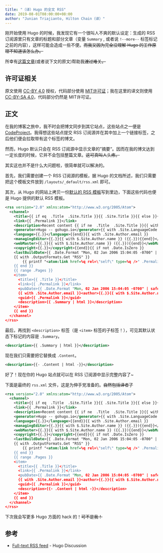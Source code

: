```yaml
---
title: "（译）Hugo 的全文 RSS"
date: 2019-08-01T08:00:00+08:00
author: "Junian Triajianto, Hilton Chain（译）"
---
```


刚开始使用 Hugo 的时候，我发现它有一个很叫人不爽的默认设定：生成的 RSS 订阅源里只有文章的标题和部分文章（变量 `Summary` , 或者说 `!--more--` 标签标记之前的内容），这样可能会造成一些不便。~~而我又因为完全没理解 Hugo 的工作原理不知道该怎么办。~~

所幸有[这篇文章](https://www.godo.dev/tutorials/hugo-full-text-rss/)(或者说下文的原文)帮助我~~渡过难关。~~

## 许可证相关
原文使用 [CC-BY 4.0](http://creativecommons.org/licenses/by/4.0/) 授权，代码部分使用 [MIT许可证](https://www.godo.dev/p/about.html#mit-license)；我在这里的译文则使用 [CC-BY-SA 4.0](https://creativecommons.org/licenses/by-sa/4.0/)，代码部分仍然是 MIT许可证。

## 正文
在我的博客之旅中，我不时会把博文同步到其它站点，这些站点之一便是 [CodeProject](https://codeproject.com/)。我得想这些站点提交 RSS 订阅源并在其中加上一个链接标签，之后他们便会拉取带有这个标签的博文。

然而，Hugo 默认只会在 RSS 订阅源中显示文章的”摘要“。因而在我的博文达到一定长度的时候，它并不会包括整篇文章。~~这可真叫人头疼。~~

其实这也并不是什么大问题啦，很简单就可以解决的。

首先，我们需要创建一个 RSS 订阅源的模板，据 Hugo 的文档所述，我们只需要把这个模板文件放到 `/layouts/_default/rss.xml` 即可。

其次，从 Hugo 的网站上拷贝一份[默认的 RSS 模板](https://gohugo.io/templates/rss/#the-embedded-rss-xml)写到里边，下面这些代码也便是 Hugo 提供的默认 RSS 模板。
``` rss
<rss version="2.0" xmlns:atom="http://www.w3.org/2005/Atom">
  <channel>
    <title>{{ if eq  .Title  .Site.Title }}{{ .Site.Title }}{{ else }}{{ with .Title }}{{.}} on {{ end }}{{ .Site.Title }}{{ end }}</title>
    <link>{{ .Permalink }}</link>
    <description>Recent content {{ if ne  .Title  .Site.Title }}{{ with .Title }}in {{.}} {{ end }}{{ end }}on {{ .Site.Title }}</description>
    <generator>Hugo -- gohugo.io</generator>{{ with .Site.LanguageCode }}
    <language>{{.}}</language>{{end}}{{ with .Site.Author.email }}
    <managingEditor>{{.}}{{ with $.Site.Author.name }} ({{.}}){{end}}</managingEditor>{{end}}{{ with .Site.Author.email }}
    <webMaster>{{.}}{{ with $.Site.Author.name }} ({{.}}){{end}}</webMaster>{{end}}{{ with .Site.Copyright }}
    <copyright>{{.}}</copyright>{{end}}{{ if not .Date.IsZero }}
    <lastBuildDate>{{ .Date.Format "Mon, 02 Jan 2006 15:04:05 -0700" | safeHTML }}</lastBuildDate>{{ end }}
    {{ with .OutputFormats.Get "RSS" }}
        {{ printf "<atom:link href=%q rel=\"self\" type=%q />" .Permalink .MediaType | safeHTML }}
    {{ end }}
    {{ range .Pages }}
    <item>
      <title>{{ .Title }}</title>
      <link>{{ .Permalink }}</link>
      <pubDate>{{ .Date.Format "Mon, 02 Jan 2006 15:04:05 -0700" | safeHTML }}</pubDate>
      {{ with .Site.Author.email }}<author>{{.}}{{ with $.Site.Author.name }} ({{.}}){{end}}</author>{{end}}
      <guid>{{ .Permalink }}</guid>
      <description>{{ .Summary | html }}</description>
    </item>
    {{ end }}
  </channel>
</rss>
```

最后，再找到 `<description>` 标签（是 `<item>` 标签的子标签！），可见其默认状态下标记的内容是 `.Summary`。

``` rss
<description>{{ .Summary | html }}</description>
```

现在我们只需要把它替换成 `.Content`。

``` rss
<description>{{- .Content | html -}}</description>
```

好了！现在你的 Hugo 站点就可以在 RSS 订阅源中显示完整内容了~

下面是最终的 `rss.xml` 文件，这是为伸手党准备的。~~自然包括译者了~~

``` rss
<rss version="2.0" xmlns:atom="http://www.w3.org/2005/Atom">
  <channel>
    <title>{{ if eq  .Title  .Site.Title }}{{ .Site.Title }}{{ else }}{{ with .Title }}{{.}} on {{ end }}{{ .Site.Title }}{{ end }}</title>
    <link>{{ .Permalink }}</link>
    <description>Recent content {{ if ne  .Title  .Site.Title }}{{ with .Title }}in {{.}} {{ end }}{{ end }}on {{ .Site.Title }}</description>
    <generator>Hugo -- gohugo.io</generator>{{ with .Site.LanguageCode }}
    <language>{{.}}</language>{{end}}{{ with .Site.Author.email }}
    <managingEditor>{{.}}{{ with $.Site.Author.name }} ({{.}}){{end}}</managingEditor>{{end}}{{ with .Site.Author.email }}
    <webMaster>{{.}}{{ with $.Site.Author.name }} ({{.}}){{end}}</webMaster>{{end}}{{ with .Site.Copyright }}
    <copyright>{{.}}</copyright>{{end}}{{ if not .Date.IsZero }}
    <lastBuildDate>{{ .Date.Format "Mon, 02 Jan 2006 15:04:05 -0700" | safeHTML }}</lastBuildDate>{{ end }}
    {{ with .OutputFormats.Get "RSS" }}
        {{ printf "<atom:link href=%q rel=\"self\" type=%q />" .Permalink .MediaType | safeHTML }}
    {{ end }}
    {{ range .Pages }}
    <item>
      <title>{{ .Title }}</title>
      <link>{{ .Permalink }}</link>
      <pubDate>{{ .Date.Format "Mon, 02 Jan 2006 15:04:05 -0700" | safeHTML }}</pubDate>
      {{ with .Site.Author.email }}<author>{{.}}{{ with $.Site.Author.name }} ({{.}}){{end}}</author>{{end}}
      <guid>{{ .Permalink }}</guid>
      <description>{{- .Content | html -}}</description>
    </item>
    {{ end }}
  </channel>
</rss>
```

下次我会写更多 Hugo 方面的 hack 的！~~可不是我！~~

## 参考
* [Full-text RSS feed](https://discourse.gohugo.io/t/full-text-rss-feed/8368/3) - Hugo Discussion
